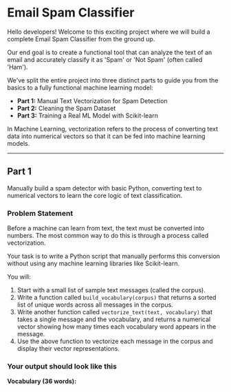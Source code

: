 # Email Spam Classifier

Hello developers! Welcome to this exciting project where we will build a complete Email Spam Classifier from the ground up.

Our end goal is to create a functional tool that can analyze the text of an email and accurately classify it as 'Spam' or 'Not Spam' (often called 'Ham').

We've split the entire project into three distinct parts to guide you from the basics to a fully functional machine learning model:

- **Part 1:** Manual Text Vectorization for Spam Detection  
- **Part 2:** Cleaning the Spam Dataset  
- **Part 3:** Training a Real ML Model with Scikit-learn  

In Machine Learning, vectorization refers to the process of converting text data into numerical vectors so that it can be fed into machine learning models.

---

## Part 1

Manually build a spam detector with basic Python, converting text to numerical vectors to learn the core logic of text classification.

### Problem Statement

Before a machine can learn from text, the text must be converted into numbers. The most common way to do this is through a process called vectorization.

Your task is to write a Python script that manually performs this conversion without using any machine learning libraries like Scikit-learn.

You will:

1. Start with a small list of sample text messages (called the corpus).
2. Write a function called `build_vocabulary(corpus)` that returns a sorted list of unique words across all messages in the corpus.
3. Write another function called `vectorize_text(text, vocabulary)` that takes a single message and the vocabulary, and returns a numerical vector showing how many times each vocabulary word appears in the message.
4. Use the above function to vectorize each message in the corpus and display their vector representations.

### Your output should look like this

**Vocabulary (36 words):**
